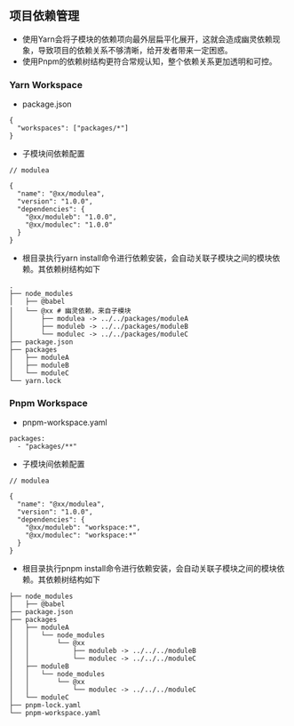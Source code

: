 ## 项目依赖管理
- 使用Yarn会将子模块的依赖项向最外层扁平化展开，这就会造成幽灵依赖现象，导致项目的依赖关系不够清晰，给开发者带来一定困惑。
- 使用Pnpm的依赖树结构更符合常规认知，整个依赖关系更加透明和可控。
### Yarn Workspace
- package.json
```
{
  "workspaces": ["packages/*"]
}
```
- 子模块间依赖配置
```
// modulea

{
  "name": "@xx/modulea",
  "version": "1.0.0",
  "dependencies": {
    "@xx/moduleb": "1.0.0",
    "@xx/modulec": "1.0.0"
  }
}
```
- 根目录执行yarn install命令进行依赖安装，会自动关联子模块之间的模块依赖。其依赖树结构如下
```
.
├── node_modules
│   ├── @babel
│   └── @xx # 幽灵依赖，来自子模块
│       ├── modulea -> ../../packages/moduleA
│       ├── moduleb -> ../../packages/moduleB
│       └── modulec -> ../../packages/moduleC
├── package.json
├── packages
│   ├── moduleA
│   ├── moduleB
│   └── moduleC
└── yarn.lock
```
### Pnpm Workspace
- pnpm-workspace.yaml
```
packages:
  - "packages/**"
```
- 子模块间依赖配置
```
// modulea

{
  "name": "@xx/modulea",
  "version": "1.0.0",
  "dependencies": {
    "@xx/moduleb": "workspace:*",
    "@xx/modulec": "workspace:*"
  }
}
```
- 根目录执行pnpm install命令进行依赖安装，会自动关联子模块之间的模块依赖。其依赖树结构如下
```
├── node_modules
│   ├── @babel
├── package.json
├── packages
│   ├── moduleA
│   │   └── node_modules
│   │       └── @xx
│   │           ├── moduleb -> ../../../moduleB
│   │           └── modulec -> ../../../moduleC
│   ├── moduleB
│   │   └── node_modules
│   │       └── @xx
│   │           └── modulec -> ../../../moduleC
│   └── moduleC
├── pnpm-lock.yaml
└── pnpm-workspace.yaml
```